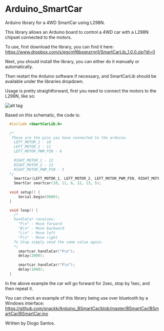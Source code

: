 # Arduino_SmartCar
Arduino library for a 4WD SmartCar using L298N.


This library allows an Arduino board to control a 4WD car with a L298N chipset connected to the motors. 

To use, first download the library, you can find it here: https://www.dropbox.com/s/egcmf6bxqnzrnn1/SmartCarLib_1.0.0.zip?dl=0

Next, you should install the library, you can either do it manually or automatically.

Then restart the Arduino software if necessary, and SmartCarLib should be available under the libraries dropdown.

Usage is pretty straightforward, first you need to connect the motors to the L298N, like so:

![alt tag](https://www.dropbox.com/s/ajhv19hcuea3n10/SmartCar_bb.png?dl=1)

Based on this schematic, the code is:
```c
  #include <SmartCarLib.h>
    
  /*
   These are the pins you have connected to the arduino.
    LEFT_MOTOR_1 - 10
    LEFT_MOTOR_2 - 11
    LEFT_MOTOR_PWM_PIN - 6
    
    RIGHT_MOTOR_1 - 12
    RIGHT_MOTOR_2 - 13
    RIGHT_MOTOR_PWM_PIN - 5
  */
	SmartCar(LEFT_MOTOR_1, LEFT_MOTOR_2, LEFT_MOTOR_PWM_PIN, RIGHT_MOTOR_1, RIGHT_MOTOR_2, RIGHT_MOTOR_PWM_PIN)
	SmartCar smartcar(10, 11, 6, 12, 13, 5);
	
  void setup() {
	  Serial.begin(9600);
  }

  void loop() {
    /*
    handleCar receives: 
      "F\n" - Move forward
      "B\n" - Move backward
      "L\n" - Move left
      "F\n" - Move right
    To Stop simply send the same value again.
    */
	  smartcar.handleCar("F\n");
	  delay(2000);
	  
	  smartcar.handleCar("F\n");
	  delay(1000);
  }

  ```
  In the above example the car will go forward for 2sec, stop by 1sec, and then repeat it.
  
  You can check an example of this library being use over bluetooth by a Windows interface: https://github.com/snackk/Arduino_BSmartCar/blob/master/BSmartCar/BSmartCar/BSmartCar.ino
  
Written by Diogo Santos.

